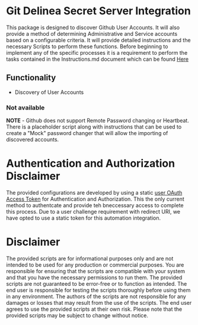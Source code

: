 # Git Delinea Secret Server Integration

This package is designed to discover Github User Accounts. It will also provide a method of determining Administrative and Service accounts based on a configurable criteria. It will provide detailed instructions and the necessary Scripts to perform these functions. Before beginning to implement any of the specific processes it is a requirement to perform the tasks contained in the Instructions.md document which can be found  [Here](https://file+.vscode-resource.vscode-cdn.net/c%3A/DelineaPS/Secret-Server-Customer-Integrations/Github/instructions.md)

## Functionality

-   Discovery of User Accounts

### Not available

**NOTE**  - Github does not support Remote Password changing or Heartbeat. There is a placeholder script along with instructions that can be used to create a "Mock" password changer that will allow the importing of discovered accounts.

# Authentication and Authorization Disclaimer

The provided configurations are developed by using a static  [user OAuth Access Token](https://docs.github.com/en/organizations/managing-programmatic-access-to-your-organization/setting-a-personal-access-token-policy-for-your-organization#restricting-access-by-personal-access-tokens-classic)  for Authentication and Authorization. This the only current method to authentcate and provide teh bneccessary access to complete this process. Due to a user challenge requirement with redirect URI, we have opted to use a static token for this automation integration.

# Disclaimer

The provided scripts are for informational purposes only and are not intended to be used for any production or commercial purposes. You are responsible for ensuring that the scripts are compatible with your system and that you have the necessary permissions to run them. The provided scripts are not guaranteed to be error-free or to function as intended. The end user is responsible for testing the scripts thoroughly before using them in any environment. The authors of the scripts are not responsible for any damages or losses that may result from the use of the scripts. The end user agrees to use the provided scripts at their own risk. Please note that the provided scripts may be subject to change without notice.